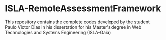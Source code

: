 # ISLA-RemoteAssessmentFramework
This repository contains the complete codes developed by the student Paulo Victor Dias in his dissertation for his Master's degree in Web Technologies and Systems Engineering (ISLA-Gaia).
